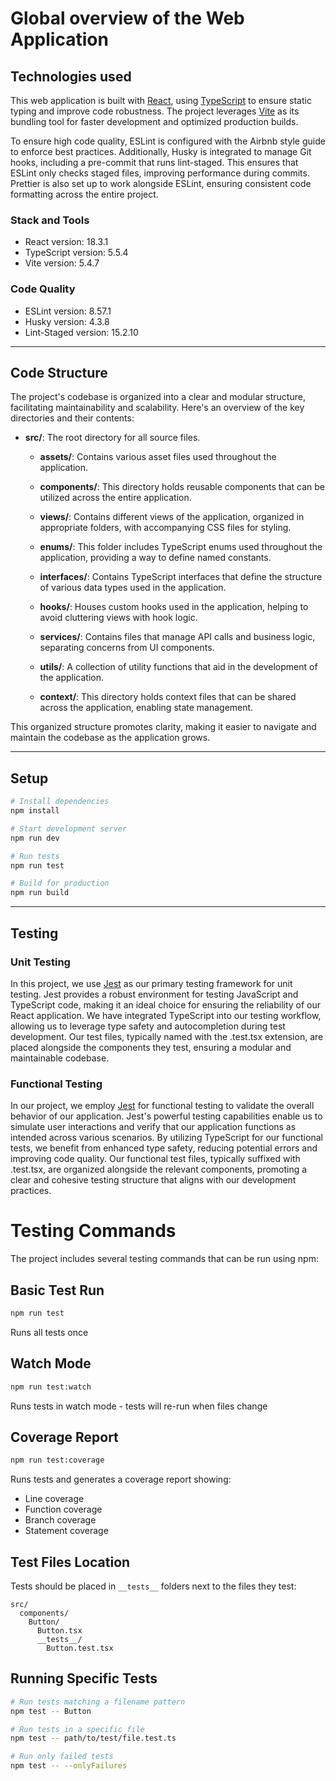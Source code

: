 # Global overview of the Web Application

## Technologies used

This web application is built with [React](https://react.dev/), using [TypeScript](https://www.typescriptlang.org/) to ensure static typing and improve code robustness. The project leverages [Vite](https://vitejs.dev/) as its bundling tool for faster development and optimized production builds.

To ensure high code quality, ESLint is configured with the Airbnb style guide to enforce best practices. Additionally, Husky is integrated to manage Git hooks, including a pre-commit that runs lint-staged. This ensures that ESLint only checks staged files, improving performance during commits. Prettier is also set up to work alongside ESLint, ensuring consistent code formatting across the entire project.

### Stack and Tools

- React version: 18.3.1
- TypeScript version: 5.5.4
- Vite version: 5.4.7

### Code Quality

- ESLint version: 8.57.1
- Husky version: 4.3.8
- Lint-Staged version: 15.2.10

---

## Code Structure

The project's codebase is organized into a clear and modular structure, facilitating maintainability and scalability. Here's an overview of the key directories and their contents:

- **src/**: The root directory for all source files.

  - **assets/**: Contains various asset files used throughout the application.

  - **components/**: This directory holds reusable components that can be utilized across the entire application.

  - **views/**: Contains different views of the application, organized in appropriate folders, with accompanying CSS files for styling.

  - **enums/**: This folder includes TypeScript enums used throughout the application, providing a way to define named constants.

  - **interfaces/**: Contains TypeScript interfaces that define the structure of various data types used in the application.

  - **hooks/**: Houses custom hooks used in the application, helping to avoid cluttering views with hook logic.

  - **services/**: Contains files that manage API calls and business logic, separating concerns from UI components.

  - **utils/**: A collection of utility functions that aid in the development of the application.

  - **context/**: This directory holds context files that can be shared across the application, enabling state management.

This organized structure promotes clarity, making it easier to navigate and maintain the codebase as the application grows.

---

## Setup

```bash
# Install dependencies
npm install

# Start development server
npm run dev

# Run tests
npm run test

# Build for production
npm run build
```

---

## Testing

### Unit Testing

In this project, we use [Jest](https://jestjs.io/) as our primary testing framework for unit testing. Jest provides a robust environment for testing JavaScript and TypeScript code, making it an ideal choice for ensuring the reliability of our React application. We have integrated TypeScript into our testing workflow, allowing us to leverage type safety and autocompletion during test development. Our test files, typically named with the .test.tsx extension, are placed alongside the components they test, ensuring a modular and maintainable codebase.

### Functional Testing

In our project, we employ [Jest](https://jestjs.io/) for functional testing to validate the overall behavior of our application. Jest's powerful testing capabilities enable us to simulate user interactions and verify that our application functions as intended across various scenarios. By utilizing TypeScript for our functional tests, we benefit from enhanced type safety, reducing potential errors and improving code quality. Our functional test files, typically suffixed with .test.tsx, are organized alongside the relevant components, promoting a clear and cohesive testing structure that aligns with our development practices.

# Testing Commands

The project includes several testing commands that can be run using npm:

## Basic Test Run

```bash
npm run test
```

Runs all tests once

## Watch Mode

```bash
npm run test:watch
```

Runs tests in watch mode - tests will re-run when files change

## Coverage Report

```bash
npm run test:coverage
```

Runs tests and generates a coverage report showing:

- Line coverage
- Function coverage
- Branch coverage
- Statement coverage

## Test Files Location

Tests should be placed in `__tests__` folders next to the files they test:

```
src/
  components/
    Button/
      Button.tsx
      __tests__/
        Button.test.tsx
```

## Running Specific Tests

```bash
# Run tests matching a filename pattern
npm test -- Button

# Run tests in a specific file
npm test -- path/to/test/file.test.ts

# Run only failed tests
npm test -- --onlyFailures
```
